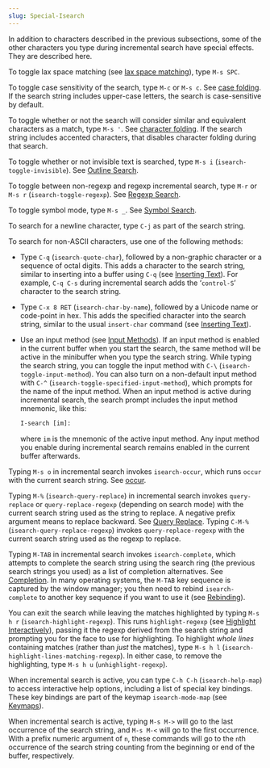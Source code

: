 ```yaml
---
slug: Special-Isearch
---
```


In addition to characters described in the previous subsections, some of the other characters you type during incremental search have special effects. They are described here.

To toggle lax space matching (see [lax space matching](/docs/emacs/Lax-Search)), type `M-s SPC`.

To toggle case sensitivity of the search, type `M-c` or `M-s c`. See [case folding](/docs/emacs/Lax-Search). If the search string includes upper-case letters, the search is case-sensitive by default.

To toggle whether or not the search will consider similar and equivalent characters as a match, type `M-s '`. See [character folding](/docs/emacs/Lax-Search). If the search string includes accented characters, that disables character folding during that search.

To toggle whether or not invisible text is searched, type `M-s i` (`isearch-toggle-invisible`). See [Outline Search](/docs/emacs/Outline-Search).

To toggle between non-regexp and regexp incremental search, type `M-r` or `M-s r` (`isearch-toggle-regexp`). See [Regexp Search](/docs/emacs/Regexp-Search).

To toggle symbol mode, type `M-s _`. See [Symbol Search](/docs/emacs/Symbol-Search).

To search for a newline character, type `C-j` as part of the search string.

To search for non-ASCII characters, use one of the following methods:

*   Type `C-q` (`isearch-quote-char`), followed by a non-graphic character or a sequence of octal digits. This adds a character to the search string, similar to inserting into a buffer using `C-q` (see [Inserting Text](/docs/emacs/Inserting-Text)). For example, `C-q C-s` during incremental search adds the ‘`control-S`’ character to the search string.

*   Type `C-x 8 RET` (`isearch-char-by-name`), followed by a Unicode name or code-point in hex. This adds the specified character into the search string, similar to the usual `insert-char` command (see [Inserting Text](/docs/emacs/Inserting-Text)).

*   Use an input method (see [Input Methods](/docs/emacs/Input-Methods)). If an input method is enabled in the current buffer when you start the search, the same method will be active in the minibuffer when you type the search string. While typing the search string, you can toggle the input method with `C-\` (`isearch-toggle-input-method`). You can also turn on a non-default input method with `C-^` (`isearch-toggle-specified-input-method`), which prompts for the name of the input method. When an input method is active during incremental search, the search prompt includes the input method mnemonic, like this:

    ```lisp
    I-search [im]:
    ```

    where `im` is the mnemonic of the active input method. Any input method you enable during incremental search remains enabled in the current buffer afterwards.

Typing `M-s o` in incremental search invokes `isearch-occur`, which runs `occur` with the current search string. See [occur](/docs/emacs/Other-Repeating-Search).

Typing `M-%` (`isearch-query-replace`) in incremental search invokes `query-replace` or `query-replace-regexp` (depending on search mode) with the current search string used as the string to replace. A negative prefix argument means to replace backward. See [Query Replace](/docs/emacs/Query-Replace). Typing `C-M-%` (`isearch-query-replace-regexp`) invokes `query-replace-regexp` with the current search string used as the regexp to replace.

Typing `M-TAB` in incremental search invokes `isearch-complete`, which attempts to complete the search string using the search ring (the previous search strings you used) as a list of completion alternatives. See [Completion](/docs/emacs/Completion). In many operating systems, the `M-TAB` key sequence is captured by the window manager; you then need to rebind `isearch-complete` to another key sequence if you want to use it (see [Rebinding](/docs/emacs/Rebinding)).

You can exit the search while leaving the matches highlighted by typing `M-s h r` (`isearch-highlight-regexp`). This runs `highlight-regexp` (see [Highlight Interactively](/docs/emacs/Highlight-Interactively)), passing it the regexp derived from the search string and prompting you for the face to use for highlighting. To highlight *whole lines* containing matches (rather than *just* the matches), type `M-s h l` (`isearch-highlight-lines-matching-regexp`). In either case, to remove the highlighting, type `M-s h u` (`unhighlight-regexp`).

When incremental search is active, you can type `C-h C-h` (`isearch-help-map`) to access interactive help options, including a list of special key bindings. These key bindings are part of the keymap `isearch-mode-map` (see [Keymaps](/docs/emacs/Keymaps)).

When incremental search is active, typing `M-s M->` will go to the last occurrence of the search string, and `M-s M-<` will go to the first occurrence. With a prefix numeric argument of `n`, these commands will go to the `n`th occurrence of the search string counting from the beginning or end of the buffer, respectively.
